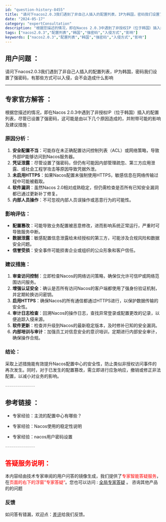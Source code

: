 ```yaml
---
id: "question-history-8455"
title: "请问下nacos2.0.3我们遇到了非自己人插入的配置列表，IP为韩国，密码我们设置了强密码，有那些方式可"
date: "2024-05-17"
category: "expertConsultation"
description: "根据您描述的情况，即在Nacos 2.0.3中遇到了非授权IP（位于韩国）插入的配置列表，尽管已设置了强密码，这可能是由以下几个原因造成的，并附带可能的影响及建议措施：### 原因分析：1. **安全配置不当**：可能存在未正确配置访问控制列表（ACL）或网络策略，导致外部IP能够访问到Nacos服"
tags: ["nacos2.0.3","配置列表","韩国","强密码","入侵方式","影响"]
keywords: ["nacos2.0.3","配置列表","韩国","强密码","入侵方式","影响"]
---
```


## 用户问题 ： 
 请问下nacos2.0.3我们遇到了非自己人插入的配置列表，IP为韩国，密码我们设置了强密码，有那些方式可以入侵，会不会造成什么影响  

---------------
## 专家官方解答 ：

根据您描述的情况，即在Nacos 2.0.3中遇到了非授权IP（位于韩国）插入的配置列表，尽管已设置了强密码，这可能是由以下几个原因造成的，并附带可能的影响及建议措施：

### 原因分析：
1. **安全配置不当**：可能存在未正确配置访问控制列表（ACL）或网络策略，导致外部IP能够访问到Nacos服务器。
2. **凭证泄露**：尽管设置了强密码，但仍有可能因内部管理疏忽、第三方应用泄露、或社会工程学攻击等原因导致凭据外泄。
3. **未启用HTTPS**：如果Nacos配置未强制使用HTTPS，敏感信息在网络传输过程中可能被截取。
4. **软件漏洞**：虽然Nacos 2.0相对成熟稳定，但仍需检查是否所有已知安全漏洞都已通过更新补丁修复。
5. **内部人员操作**：不可忽视内部人员误操作或恶意行为的可能性。

### 影响评估：
- **配置篡改**：可能导致业务配置被恶意修改，进而影响系统正常运行，严重时可导致服务中断。
- **数据泄露**：敏感配置信息泄露给未经授权的第三方，可能涉及合规风险和数据安全问题。
- **信誉受损**：安全事件可能损害企业或组织的公众形象和客户信任。

### 建议措施：
1. **审查访问控制**：立即检查Nacos的网络访问策略，确保仅允许可信IP或网络范围访问服务。
2. **增强认证安全**：确认是否所有访问Nacos的客户端都使用了强身份验证机制，并定期轮换访问密钥。
3. **启用HTTPS**：确保Nacos的所有通信都通过HTTPS进行，以保护数据传输的安全性。
4. **审计日志检查**：回溯Nacos的操作日志，查找异常登录或配置更改的记录，以便追踪入侵来源。
5. **软件更新**：检查并升级到Nacos的最新稳定版本，及时修补已知的安全漏洞。
6. **内部培训与审计**：加强员工对信息安全的意识培训，定期进行内部安全审计，确保操作合规。

### 结论：
采取上述措施能有效提升Nacos配置中心的安全性，防止类似非授权访问事件的再次发生。同时，对于已发生的配置篡改，需立即进行应急响应，撤销或修正非法配置，以减小对业务的影响。


<font color="#949494">---------------</font> 


## 参考链接 ：

* 专家经验：主流的配置中心有哪些？ 
 
 * 专家经验：Nacos使用的稳定性说明 
 
 * 专家经验：nacos用户密码设置 


 <font color="#949494">---------------</font> 
 


## <font color="#FF0000">答疑服务说明：</font> 

本内容经由技术专家审阅的用户问答的镜像生成，我们提供了<font color="#FF0000">专家智能答疑服务</font>，在<font color="#FF0000">页面的右下的浮窗”专家答疑“</font>。您也可以访问 : [全局专家答疑](https://answer.opensource.alibaba.com/docs/intro) 。 咨询其他产品的的问题

### 反馈
如问答有错漏，欢迎点：[差评](https://ai.nacos.io/user/feedbackByEnhancerGradePOJOID?enhancerGradePOJOId=13672)给我们反馈。

